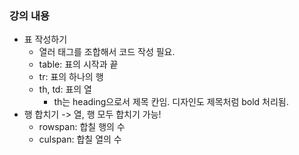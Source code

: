 ### 강의 내용

- 표 작성하기
  - 열러 태그를 조합해서 코드 작성 필요.
  - table: 표의 시작과 끝
  - tr: 표의 하나의 행
  - th, td: 표의 열
    - th는 heading으로서 제목 칸임. 디자인도 제목처럼 bold 처리됨.
- 행 합치기 -> 열, 행 모두 합치기 가능!
  - rowspan: 합칠 행의 수
  - culspan: 합칠 열의 수
